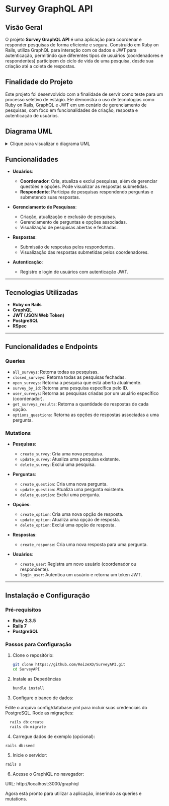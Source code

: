 # Survey GraphQL API

## Visão Geral

O projeto **Survey GraphQL API** é uma aplicação para coordenar e responder pesquisas de forma eficiente e segura. Construído em Ruby on Rails, utiliza GraphQL para interação com os dados e JWT para autenticação, permitindo que diferentes tipos de usuários (coordenadores e respondentes) participem do ciclo de vida de uma pesquisa, desde sua criação até a coleta de respostas.

## Finalidade do Projeto

Este projeto foi desenvolvido com a finalidade de servir como teste para um processo seletivo de estágio. Ele demonstra o uso de tecnologias como Ruby on Rails, GraphQL e JWT em um cenário de gerenciamento de pesquisas, com foco em funcionalidades de criação, resposta e autenticação de usuários.

## Diagrama UML
<details>
  <summary>Clique para visualizar o diagrama UML</summary>

  ```mermaid
  classDiagram
      class User {
        +id: Integer
        +email: String
        +password_digest: String
        +role: String
        +created_at: DateTime
        +updated_at: DateTime
      }
  
      class Survey {
        +id: Integer
        +title: String
        +start_date: Date
        +end_date: Date
        +closed: Boolean
        +user_id: Integer
        +created_at: DateTime
        +updated_at: DateTime
      }
  
      class Question {
        +id: Integer
        +title: String
        +question_type: Integer
        +survey_id: Integer
        +created_at: DateTime
        +updated_at: DateTime
      }
  
      class Option {
        +id: Integer
        +content: String
        +question_id: Integer
        +created_at: DateTime
        +updated_at: DateTime
      }
  
      class Response {
        +id: Integer
        +content: String
        +user_id: Integer
        +question_id: Integer
        +option_id: Integer
        +created_at: DateTime
        +updated_at: DateTime
      }
  
      User "1" --o "many" Survey : cria
      Survey "1" --o "many" Question : contém
      Question "1" --o "many" Option : tem
      Question "1" --o "many" Response : é respondida
      Option "1" --o "many" Response : é escolhida
      User "1" --o "many" Response : submete
  ````
</details>

## Funcionalidades

- **Usuários**:
  - **Coordenador**: Cria, atualiza e exclui pesquisas, além de gerenciar questões e opções. Pode visualizar as respostas submetidas.
  - **Respondente**: Participa de pesquisas respondendo perguntas e submetendo suas respostas.
  
- **Gerenciamento de Pesquisas**:
  - Criação, atualização e exclusão de pesquisas.
  - Gerenciamento de perguntas e opções associadas.
  - Visualização de pesquisas abertas e fechadas.

- **Respostas**:
  - Submissão de respostas pelos respondentes.
  - Visualização das respostas submetidas pelos coordenadores.

- **Autenticação**:
  - Registro e login de usuários com autenticação JWT.

---

## Tecnologias Utilizadas

- **Ruby on Rails**
- **GraphQL**
- **JWT (JSON Web Token)**
- **PostgreSQL**
- **RSpec**

---

## Funcionalidades e Endpoints

### Queries

- `all_surveys`: Retorna todas as pesquisas.
- `closed_surveys`: Retorna todas as pesquisas fechadas.
- `open_surveys`: Retorna a pesquisa que está aberta atualmente.
- `survey_by_id`: Retorna uma pesquisa específica pelo ID.
- `user_surveys`: Retorna as pesquisas criadas por um usuário específico (coordenador).
- `get_surveys_results`: Retorna a quantidade de respostas de cada opção.
- `options_questions`: Retorna as opções de respostas associadas a uma pergunta.

### Mutations

- **Pesquisas**:
  - `create_survey`: Cria uma nova pesquisa.
  - `update_survey`: Atualiza uma pesquisa existente.
  - `delete_survey`: Exclui uma pesquisa.
  
- **Perguntas**:
  - `create_question`: Cria uma nova pergunta.
  - `update_question`: Atualiza uma pergunta existente.
  - `delete_question`: Exclui uma pergunta.
  
- **Opções**:
  - `create_option`: Cria uma nova opção de resposta.
  - `update_option`: Atualiza uma opção de resposta.
  - `delete_option`: Exclui uma opção de resposta.

- **Respostas**:
  - `create_response`: Cria uma nova resposta para uma pergunta.

- **Usuários**:
  - `create_user`: Registra um novo usuário (coordenador ou respondente).
  - `login_user`: Autentica um usuário e retorna um token JWT.

---

## Instalação e Configuração

### Pré-requisitos

- **Ruby 3.3.5**
- **Rails 7**
- **PostgreSQL**

### Passos para Configuração

1. Clone o repositório:
   ```bash
   git clone https://github.com/ReizeXD/SurveyAPI.git
   cd SurveyAPI
   ````

2. Instale as Depedências
   ```bash
   bundle install
   ```
3. Configure o banco de dados:

  Edite o arquivo config/database.yml para incluir suas credenciais do PostgreSQL.
  Rode as migrações:
````bash
  rails db:create
  rails db:migrate
  ````
4. Carregue dados de exemplo (opcional):

````bash
rails db:seed
````
5. Inicie o servidor:

````bash
rails s
````

6. Acesse o GraphiQL no navegador:

  URL: http://localhost:3000/graphiql

Agora está pronto para utilizar a aplicação, inserindo as queries e mutations.

